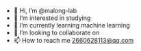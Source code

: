 - 👋 Hi, I’m @malong-lab
- 👀 I’m interested in studying
- 🌱 I’m currently learning machine learning
- 💞️ I’m looking to collaborate on 
- 📫 How to reach me 2660628113@qq.com

<!---
malong-lab/malong-lab is a ✨ special ✨ repository because its `README.md` (this file) appears on your GitHub profile.
You can click the Preview link to take a look at your changes.
--->

